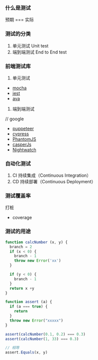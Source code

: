 ### 什么是测试

预期 === 实际

### 测试的分类

1. 单元测试 Unit test
2. 端到端测试 End to End test

### 前端测试库

1. 单元测试

- [mocha](https://github.com/mochajs/mocha)
- [jest](https://github.com/facebook/jest)
- [ava](https://github.com/avajs/ava)

1. 端到端测试

// google
- [puppeteer](https://github.com/puppeteer/puppeteer)
- [cypress](https://github.com/cypress-io/cypress)
- [PhantomJS](https://github.com/ariya/phantomjs)
- [casperJs](https://github.com/casperjs/casperjs)
- [Nightwatch](https://github.com/nightwatchjs/nightwatch)

### 自动化测试

1. CI 持续集成（Continuous Integration）
2. CD 持续部署（Continuous Deployment）

### 测试覆盖率

打桩

- coverage

### 测试的用途


```js
function calcNumber (x, y) {
  branch = 2
  if (x < 0) {
    branch - 1
    throw new Error('xx')
  }

  if (y < 0) {
    branch - 1
  }
  return x +y
}

function assert (a) {
  if (a === true) {
    return
  }
  throw new Error("xxxxx")
}

assert(calcNumber(0.1, 0.2) === 0.3)
assert(calcNumber(1, 33) === 0.3)

// 相等
assert.Equals(x, y)
```